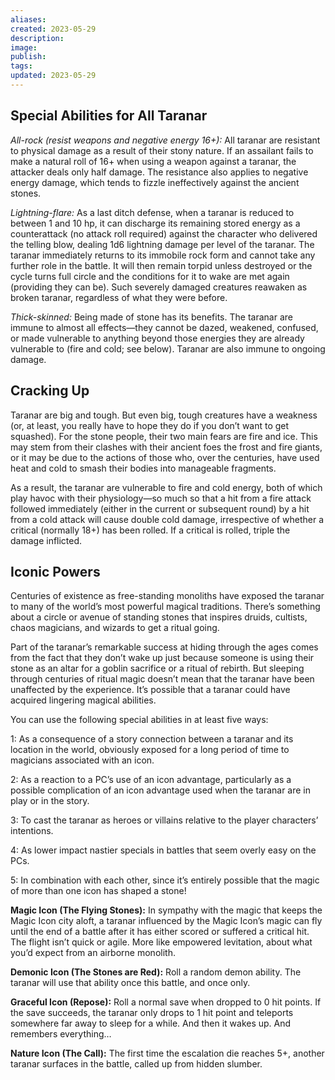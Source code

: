 ```yaml
---
aliases: 
created: 2023-05-29
description: 
image: 
publish: 
tags: 
updated: 2023-05-29
---
```


## Special Abilities for All Taranar

*All-rock (resist weapons and negative energy 16+):* All taranar are resistant to physical damage as a result of their stony nature. If an assailant fails to make a natural roll of 16+ when using a weapon against a taranar, the attacker deals only half damage. The resistance also applies to negative energy damage, which tends to fizzle ineffectively against the ancient stones.

*Lightning-flare:* As a last ditch defense, when a taranar is reduced to between 1 and 10 hp, it can discharge its remaining stored energy as a counterattack (no attack roll required) against the character who delivered the telling blow, dealing 1d6 lightning damage per level of the taranar. The taranar immediately returns to its immobile rock form and cannot take any further role in the battle. It will then remain torpid unless destroyed or the cycle turns full circle and the conditions for it to wake are met again (providing they can be). Such severely damaged creatures reawaken as broken taranar, regardless of what they were before.

*Thick-skinned:* Being made of stone has its benefits. The taranar are immune to almost all effects—they cannot be dazed, weakened, confused, or made vulnerable to anything beyond those energies they are already vulnerable to (fire and cold; see below). Taranar are also immune to ongoing damage.

## Cracking Up

Taranar are big and tough. But even big, tough creatures have a weakness (or, at least, you really have to hope they do if you don’t want to get squashed). For the stone people, their two main fears are fire and ice. This may stem from their clashes with their ancient foes the frost and fire giants, or it may be due to the actions of those who, over the centuries, have used heat and cold to smash their bodies into manageable fragments.

As a result, the taranar are vulnerable to fire and cold energy, both of which play havoc with their physiology—so much so that a hit from a fire attack followed immediately (either in the current or subsequent round) by a hit from a cold attack will cause double cold damage, irrespective of whether a critical (normally 18+) has been rolled. If a critical is rolled, triple the damage inflicted.

## Iconic Powers

Centuries of existence as free-standing monoliths have exposed the taranar to many of the world’s most powerful magical traditions. There’s something about a circle or avenue of standing stones that inspires druids, cultists, chaos magicians, and wizards to get a ritual going.

Part of the taranar’s remarkable success at hiding through the ages comes from the fact that they don’t wake up just because someone is using their stone as an altar for a goblin sacrifice or a ritual of rebirth. But sleeping through centuries of ritual magic doesn’t mean that the taranar have been unaffected by the experience. It’s possible that a taranar could have acquired lingering magical abilities.

You can use the following special abilities in at least five ways:

1: As a consequence of a story connection between a taranar and its location in the world, obviously exposed for a long period of time to magicians associated with an icon.

2: As a reaction to a PC’s use of an icon advantage, particularly as a possible complication of an icon advantage used when the taranar are in play or in the story.

3: To cast the taranar as heroes or villains relative to the player characters’ intentions.

4: As lower impact nastier specials in battles that seem overly easy on the PCs.

5: In combination with each other, since it’s entirely possible that the magic of more than one icon has shaped a stone!

**Magic Icon (The Flying Stones):** In sympathy with the magic that keeps the Magic Icon city aloft, a taranar influenced by the Magic Icon’s magic can fly until the end of a battle after it has either scored or suffered a critical hit. The flight isn’t quick or agile. More like empowered levitation, about what you’d expect from an airborne monolith.

**Demonic Icon (The Stones are Red):** Roll a random demon ability. The taranar will use that ability once this battle, and once only.

**Graceful Icon (Repose):** Roll a normal save when dropped to 0 hit points. If the save succeeds, the taranar only drops to 1 hit point and teleports somewhere far away to sleep for a while. And then it wakes up. And remembers everything…

**Nature Icon (The Call):** The first time the escalation die reaches 5+, another taranar surfaces in the battle, called up from hidden slumber. 